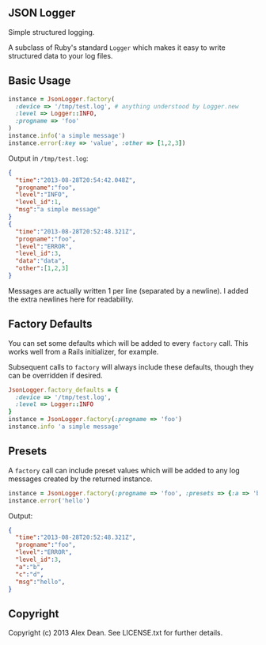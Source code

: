 ## JSON Logger

Simple structured logging.

A subclass of Ruby's standard `Logger` which makes it easy to write structured
data to your log files.

## Basic Usage

```ruby
instance = JsonLogger.factory(
  :device => '/tmp/test.log', # anything understood by Logger.new
  :level => Logger::INFO,
  :progname => 'foo'
)
instance.info('a simple message')
instance.error(:key => 'value', :other => [1,2,3])
```

Output in `/tmp/test.log`:
```json
{
  "time":"2013-08-28T20:54:42.048Z",
  "progname":"foo",
  "level":"INFO",
  "level_id":1,
  "msg":"a simple message"
}
{
  "time":"2013-08-28T20:52:48.321Z",
  "progname":"foo",
  "level":"ERROR",
  "level_id":3,
  "data":"data",
  "other":[1,2,3]
}
```

Messages are actually written 1 per line (separated by a newline). I added the
extra newlines here for readability.

## Factory Defaults

You can set some defaults which will be added to every `factory` call. This
works well from a Rails initializer, for example.

Subsequent calls to `factory` will always include these defaults, though they
can be overridden if desired.

```ruby
JsonLogger.factory_defaults = {
  :device => '/tmp/test.log',
  :level => Logger::INFO
}
instance = JsonLogger.factory(:progname => 'foo')
instance.info 'a simple message'
```

## Presets

A `factory` call can include preset values which will be added to any log
messages created by the returned instance.

```ruby
instance = JsonLogger.factory(:progname => 'foo', :presets => {:a => 'b', :c => 'd'})
instance.error('hello')
```

Output:
```json
{
  "time":"2013-08-28T20:52:48.321Z",
  "progname":"foo",
  "level":"ERROR",
  "level_id":3,
  "a":"b",
  "c":"d",
  "msg":"hello",
}
```

## Copyright

Copyright (c) 2013 Alex Dean. See LICENSE.txt for
further details.
